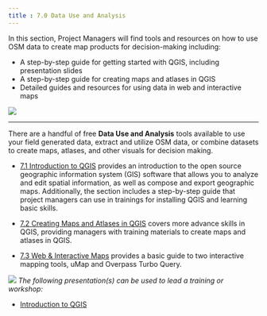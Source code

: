 ```yaml
---
title : 7.0 Data Use and Analysis
---
```


In this section, Project Managers will find tools and resources on how to use OSM data to create map products for decision-making including:  

*  A step-by-step guide for getting started with QGIS, including presentation slides 
*  A step-by-step guide for creating maps and atlases in QGIS
*  Detailed guides and resources for using data in web and interactive maps


![](/images/IMG_5036.JPG)

***

There are a handful of free **Data Use and Analysis** tools available to use your field generated data, extract and utilize OSM data, or combine datasets to create maps, atlases, and other visuals for decision making. 

* [7.1 Introduction to QGIS](https://hotosm.github.io/toolbox/pages/data-use-and-analysis/7.1-qgis/) provides an introduction to the open source geographic information system (GIS) software that allows you to analyze and edit spatial information, as well as compose and export geographic maps. Additionally, the section includes a step-by-step guide that project managers can use in trainings for installing QGIS and learning basic skills. 

* [7.2 Creating Maps and Atlases in QGIS](https://hotosm.github.io/toolbox/pages/data-use-and-analysis/7.2-creating-an-atlas-in-qgis/) covers more advance skills in QGIS, providing managers with training materials to create maps and atlases in QGIS. 

* [7.3 Web & Interactive Maps](https://hotosm.github.io/toolbox/pages/data-use-and-analysis/7.3_web_and_interactive_maps/) provides a basic guide to two interactive mapping tools, uMap and Overpass Turbo Query.

![](/images/training_presentations_wide.PNG)
*The following presentation(s) can be used to lead a training or workshop:*

*  [Introduction to QGIS](https://docs.google.com/presentation/d/1EA63n-jEjgEYVGzfdW8dispZpqvkbGDYx7ZtuayxZnQ/edit?usp=sharing)
